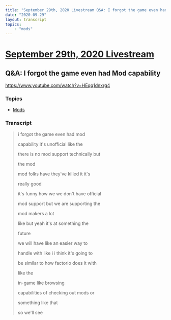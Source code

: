 ```yaml
---
title: "September 29th, 2020 Livestream Q&A: I forgot the game even had Mod capability"
date: "2020-09-29"
layout: transcript
topics:
    - "mods"
---
```

# [September 29th, 2020 Livestream](../2020-09-29.md)
## Q&A: I forgot the game even had Mod capability
https://www.youtube.com/watch?v=HEqq1dnxrg4

### Topics
* [Mods](../topics/mods.md)

### Transcript

> i forgot the game even had mod
> 
> capability it's unofficial like the
> 
> there is no mod support technically but
> 
> the mod
> 
> mod folks have they've killed it it's
> 
> really good
> 
> it's funny how we we don't have official
> 
> mod support but we are supporting the
> 
> mod makers a lot
> 
> like but yeah it's at something the
> 
> future
> 
> we will have like an easier way to
> 
> handle with like i i think it's going to
> 
> be similar to how factorio does it with
> 
> like the
> 
> in-game like browsing
> 
> capabilities of checking out mods or
> 
> something like that
> 
> so we'll see
> 
